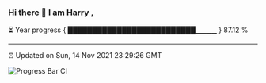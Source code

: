 ### Hi there 👋 I am Harry , 

⏳ Year progress { ██████████████████████████▁▁▁▁ } 87.12 %

---

⏰ Updated on Sun, 14 Nov 2021 23:29:26 GMT

![Progress Bar CI](https://github.com/duykhang68/duykhang68/workflows/Progress%20Bar%20CI/badge.svg)
